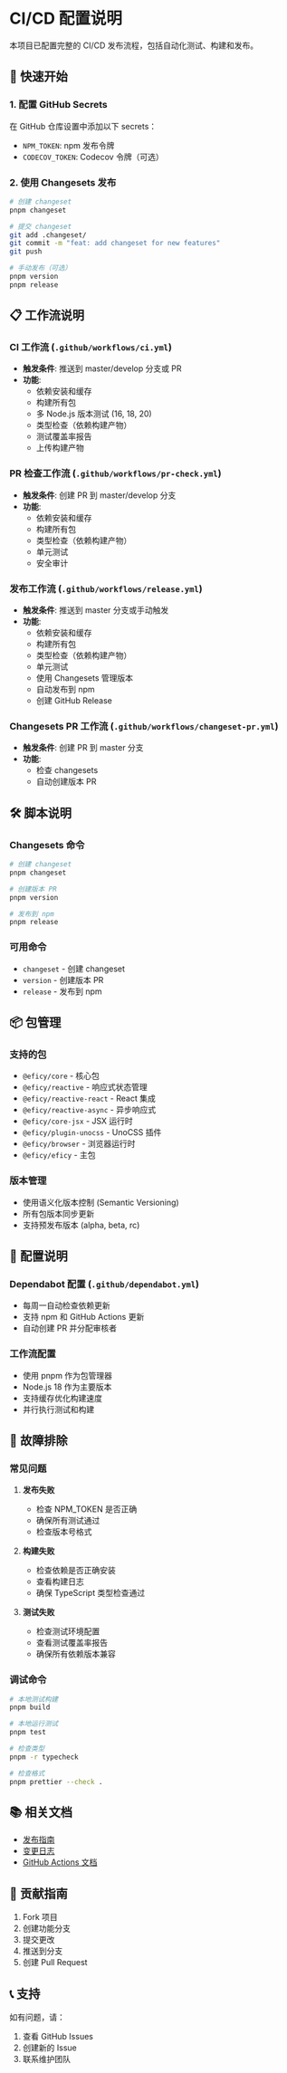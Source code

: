 # CI/CD 配置说明

本项目已配置完整的 CI/CD 发布流程，包括自动化测试、构建和发布。

## 🚀 快速开始

### 1. 配置 GitHub Secrets

在 GitHub 仓库设置中添加以下 secrets：

- `NPM_TOKEN`: npm 发布令牌
- `CODECOV_TOKEN`: Codecov 令牌（可选）

### 2. 使用 Changesets 发布

```bash
# 创建 changeset
pnpm changeset

# 提交 changeset
git add .changeset/
git commit -m "feat: add changeset for new features"
git push

# 手动发布（可选）
pnpm version
pnpm release
```

## 📋 工作流说明

### CI 工作流 (`.github/workflows/ci.yml`)

- **触发条件**: 推送到 master/develop 分支或 PR
- **功能**: 
  - 依赖安装和缓存
  - 构建所有包
  - 多 Node.js 版本测试 (16, 18, 20)
  - 类型检查（依赖构建产物）
  - 测试覆盖率报告
  - 上传构建产物

### PR 检查工作流 (`.github/workflows/pr-check.yml`)

- **触发条件**: 创建 PR 到 master/develop 分支
- **功能**:
  - 依赖安装和缓存
  - 构建所有包
  - 类型检查（依赖构建产物）
  - 单元测试
  - 安全审计

### 发布工作流 (`.github/workflows/release.yml`)

- **触发条件**: 推送到 master 分支或手动触发
- **功能**:
  - 依赖安装和缓存
  - 构建所有包
  - 类型检查（依赖构建产物）
  - 单元测试
  - 使用 Changesets 管理版本
  - 自动发布到 npm
  - 创建 GitHub Release

### Changesets PR 工作流 (`.github/workflows/changeset-pr.yml`)

- **触发条件**: 创建 PR 到 master 分支
- **功能**:
  - 检查 changesets
  - 自动创建版本 PR

## 🛠️ 脚本说明

### Changesets 命令

```bash
# 创建 changeset
pnpm changeset

# 创建版本 PR
pnpm version

# 发布到 npm
pnpm release
```

### 可用命令

- `changeset` - 创建 changeset
- `version` - 创建版本 PR
- `release` - 发布到 npm

## 📦 包管理

### 支持的包

- `@eficy/core` - 核心包
- `@eficy/reactive` - 响应式状态管理
- `@eficy/reactive-react` - React 集成
- `@eficy/reactive-async` - 异步响应式
- `@eficy/core-jsx` - JSX 运行时
- `@eficy/plugin-unocss` - UnoCSS 插件
- `@eficy/browser` - 浏览器运行时
- `@eficy/eficy` - 主包

### 版本管理

- 使用语义化版本控制 (Semantic Versioning)
- 所有包版本同步更新
- 支持预发布版本 (alpha, beta, rc)

## 🔧 配置说明

### Dependabot 配置 (`.github/dependabot.yml`)

- 每周一自动检查依赖更新
- 支持 npm 和 GitHub Actions 更新
- 自动创建 PR 并分配审核者

### 工作流配置

- 使用 pnpm 作为包管理器
- Node.js 18 作为主要版本
- 支持缓存优化构建速度
- 并行执行测试和构建

## 🚨 故障排除

### 常见问题

1. **发布失败**
   - 检查 NPM_TOKEN 是否正确
   - 确保所有测试通过
   - 检查版本号格式

2. **构建失败**
   - 检查依赖是否正确安装
   - 查看构建日志
   - 确保 TypeScript 类型检查通过

3. **测试失败**
   - 检查测试环境配置
   - 查看测试覆盖率报告
   - 确保所有依赖版本兼容

### 调试命令

```bash
# 本地测试构建
pnpm build

# 本地运行测试
pnpm test

# 检查类型
pnpm -r typecheck

# 检查格式
pnpm prettier --check .
```

## 📚 相关文档

- [发布指南](./RELEASE.md)
- [变更日志](./CHANGELOG.md)
- [GitHub Actions 文档](https://docs.github.com/en/actions)

## 🤝 贡献指南

1. Fork 项目
2. 创建功能分支
3. 提交更改
4. 推送到分支
5. 创建 Pull Request

## 📞 支持

如有问题，请：
1. 查看 GitHub Issues
2. 创建新的 Issue
3. 联系维护团队
